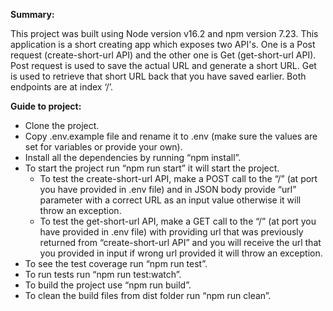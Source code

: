 **Summary:**

This project was built using Node version v16.2 and npm version 7.23. This application is a short creating app which exposes two API's. One is a Post request (create-short-url API) and the other one is Get (get-short-url API). Post request is used to save the actual URL and generate a short URL. Get is used to retrieve that short URL back that you have saved earlier. Both endpoints are at index ‘/’.

**Guide to project:**


- Clone the project.
- Copy .env.example file and rename it to .env (make sure the values are set for variables or provide your own).
- Install all the dependencies by running “npm install”.
- To start the project run “npm run start” it will start the project.
  - To test the create-short-url API, make a POST call to the “/” (at port you have provided in .env file) and in JSON body provide “url” parameter with a correct URL as an input value otherwise it will throw an exception.
  - To test the get-short-url API, make a GET call to the “/” (at port you have provided in .env file) with providing url that was previously returned from “create-short-url API”  and you will receive the url that you provided in input if wrong url provided it will throw an exception.
- To see the test coverage run “npm run test”.
- To run tests run “npm run test:watch”.
- To build the project use “npm run build”.
- To clean the build files from dist folder run “npm run clean”.
